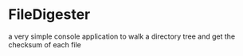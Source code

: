 # FileDigester
a very simple console application to walk a directory tree and get the checksum of each file
